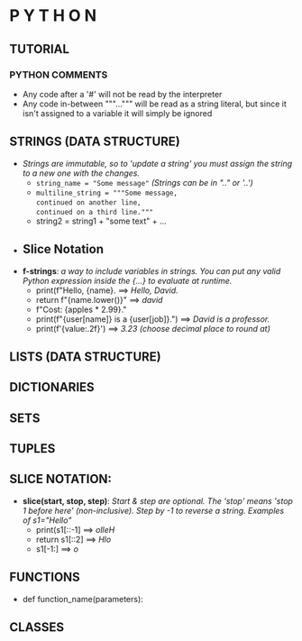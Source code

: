 # P Y T H O N
## TUTORIAL


### PYTHON COMMENTS
- Any code after a '\#' will not be read by the interpreter
- Any code in-between """...""" will be read as a string literal, but since it isn't assigned to a variable it will simply be ignored

## STRINGS (DATA STRUCTURE)
- *Strings are immutable, so to 'update a string' you must assign the string to a new one with the changes.*
  - ```string_name = "Some message"``` *(Strings can be in ".." or '..')*
  - ```multiline_string = """Some message,```  
  ```continued on another line,```  
  ```continued on a third line."""```
  - string2 = string1 + "some text" + ...
- **Slice Notation**
  - 
- **f-strings**: *a way to include variables in strings. You can put any valid Python expression inside the {...} to evaluate at runtime.*
  - print(f"Hello, {name}. ==> *Hello, David.*
  - return f"{name.lower()}" ==> *david*
  - f"Cost: {apples * 2.99}."
  - print(f"{user[name]} is a {user[job]}.") ==> *David is a professor.*
  - print(f'{value:.2f}') ==> *3.23 (choose decimal place to round at)*

## LISTS (DATA STRUCTURE)
## DICTIONARIES
## SETS
## TUPLES

## SLICE NOTATION:
- **slice(start, stop, step)**: *Start & step are optional. The 'stop' means 'stop 1 before here' (non-inclusive). Step by -1 to reverse a string. Examples of s1="Hello"*
  - print(s1[::-1] ==> *olleH*
  - return s1[::2] ==> *Hlo*
  - s1[-1:] ==> *o*
  


## FUNCTIONS
- def function_name(parameters):

## CLASSES

